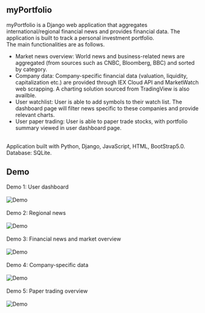 ## myPortfolio
myPortfolio is a Django web application that aggregates international/regional financial news and provides financial data.
The application is built to track a personal investment portfolio.
<br>
The main functionalities are as follows.
- Market news overview: World news and business-related news are aggregated (from sources such as CNBC, Bloomberg, BBC) and sorted by category. 
- Company data: Company-specific financial data (valuation, liquidity, capitalization etc.) are provided through IEX Cloud API and MarketWatch web scrapping. A charting solution sourced from TradingView is also availble.
- User watchlist: User is able to add symbols to their watch list. The dashboard page will filter news specific to these companies and provide relevant charts.
- User paper trading: User is able to paper trade stocks, with portfolio summary viewed in user dashboard page.
 <br>
Application built with Python, Django, JavaScript, HTML, BootStrap5.0. Database: SQLite.

## Demo
Demo 1: User dashboard
<br><br>
![Demo](Demo_1.gif)
<br><br>
Demo 2: Regional news 
<br><br>
![Demo](Demo_2.gif)
<br><br>
Demo 3: Financial news and market overview
<br><br>
![Demo](Demo_3.gif)
<br><br>
Demo 4: Company-specific data
<br><br>
![Demo](Demo_4.gif)
<br><br>
Demo 5: Paper trading overview
<br><br>
![Demo](Demo_5.gif)
<br><br>


